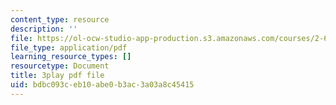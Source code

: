 ```yaml
---
content_type: resource
description: ''
file: https://ol-ocw-studio-app-production.s3.amazonaws.com/courses/2-627-fundamentals-of-photovoltaics-fall-2013/bdbc093ceb10abe0b3ac3a03a8c45415_n25tsUQb3vo.pdf
file_type: application/pdf
learning_resource_types: []
resourcetype: Document
title: 3play pdf file
uid: bdbc093c-eb10-abe0-b3ac-3a03a8c45415
---
```

